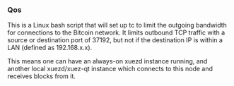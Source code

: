 ### Qos ###

This is a Linux bash script that will set up tc to limit the outgoing bandwidth for connections to the Bitcoin network. It limits outbound TCP traffic with a source or destination port of 37192, but not if the destination IP is within a LAN (defined as 192.168.x.x).

This means one can have an always-on xuezd instance running, and another local xuezd/xuez-qt instance which connects to this node and receives blocks from it.

